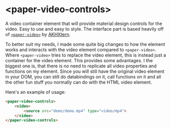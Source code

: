# \<paper-video-controls\>

A video container element that will provide material design controls for the video. Easy to use and easy to style. 
The interface part is based heavily off of [`<paper-video>`](https://github.com/AKHXtern/paper-video) by [AKHXtern](https://github.com/AKHXtern/paper-video).

To better suit my needs, I made some quite big changes to how the element works and interacts with the video element compared to `<paper-video>`.
Where `<paper-video>` tries to replace the video element, this is instead just a container for the video element.
This provides some advantages. I the biggest one is, that there is no need to replicate all video properties and functions on my element.
Since you will still have the original video element in your DOM, you can still do databindings on it, call functions on it and all the other fun stuff you normally can do with the HTML video element.

Here's an example of usage:

<!---
```
<custom-element-demo>
  <template>
    <script src="../webcomponentsjs/webcomponents-lite.js"></script>
    <link rel="import" href="paper-video-controls.html">
    <next-code-block></next-code-block>
  </template>
</custom-element-demo>
```
-->
```html
<paper-video-controls>
    <video>
        <source src="demo/demo.mp4" type="video/mp4">
    </video>
</paper-video-controls>
```
